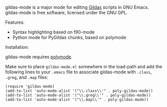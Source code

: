 gildas-mode is a major mode for editing [Gildas][] scripts in GNU
Emacs.  gildas-mode is free software, licensed under the GNU GPL.

 [Gildas]: http://www.iram.fr/IRAMFR/GILDAS

Features:

   * Syntax highlighting based on f90-mode
   * Python mode for PyGildas chunks, based on polymode

Installation:

gildas-mode requires [polymode].

  [Polymode]: https://github.com/vitoshka/polymode

Make sure to place `gildas-mode.el` somewhere in the load-path and add
the following lines to your `.emacs` file to associate gildas-mode
with `.class`, `.greg`, and `.map` files:

	(require 'gildas-mode)
    (add-to-list 'auto-mode-alist '("\\.class\\'" . poly-gildas-mode))
    (add-to-list 'auto-mode-alist '("\\.greg\\'" . poly-gildas-mode))
    (add-to-list 'auto-mode-alist '("\\.map\\'" . poly-gildas-mode))

